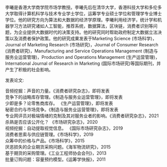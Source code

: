 李曦是香港大学商学院市场学教授。李曦先后在清华大学，香港科技大学和多伦多大学取得计算机科学与技术专业学士学位，运筹学专业硕士学位和管理学专业博士学位。他的研究方向为算法和大数据的经济学原理。李曦利用经济学，统计学和机器学习方法研究诸如人工智能，推荐系统，数据算法，区块链，消费者识别等问题，为企业提供大数据时代的决策支持。他的研究同时帮助政府制定大数据立法决策以及消费者保护政策。他的研究成果发表于Marketing Science (市场科学)，Journal of Marketing Research (市场研究)，Journal of Consumer Research (消费者研究)，Manufacturing and Service Operations Management (制造与服务业运营管理)，Production and Operations Management (生产运营管理)，International Journal of Research in Marketing (国际市场研究)等国际期刊，并产生了积极的社会影响。    

发表论文:

音频挖掘：声音的力量。《消费者研究杂志》，即将发表    
竞争下的战略库存管理。《制造与服务业运营管理》，即将发表    
少即是多？论零售商库存。 《生产运营管理》，即将发表    
秘密合约与市场竞争。《制造与服务业运营管理》，即将发表    
专业网评员对极端情绪的克制及其对服务业者的影响。《消费者研究杂志》，2021    
杀熟是否应该公开化？ 《市场研究杂志》，2020    
视频挖掘：自动提取视觉信息。 《国际市场研究杂志》，2019    
消费者思索与供应链管理。《市场科学》，2019    
众筹中的价格与产品。《市场科学》，2015    
厌恶损失的企业期货采购问题。《海军物流研究》，2015    
基于期货的采购管理。《工业工程师协会会刊》，2013    
批量订购问题：容量预约模型。《运筹学快报》，2011   

